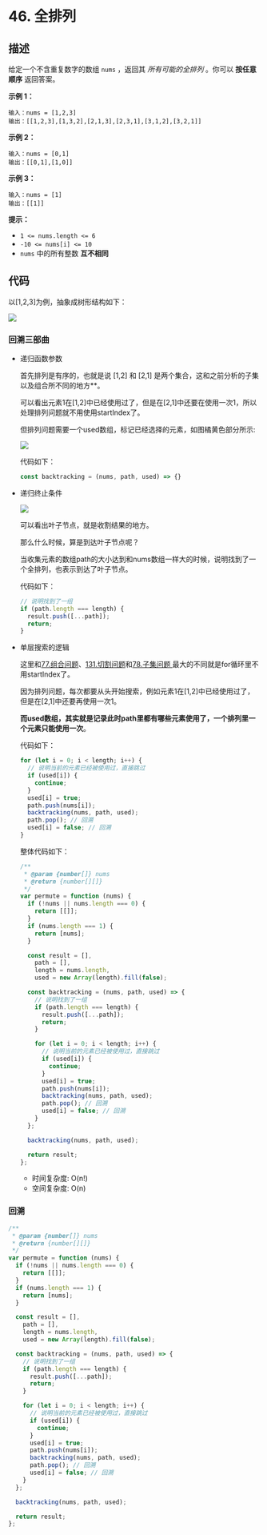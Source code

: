 # 46. 全排列

## 描述

给定一个不含重复数字的数组 `nums` ，返回其 *所有可能的全排列* 。你可以 **按任意顺序** 返回答案。 

**示例 1：**

```
输入：nums = [1,2,3]
输出：[[1,2,3],[1,3,2],[2,1,3],[2,3,1],[3,1,2],[3,2,1]]
```

**示例 2：**

```
输入：nums = [0,1]
输出：[[0,1],[1,0]]
```

**示例 3：**

```
输入：nums = [1]
输出：[[1]]
```

**提示：**

- `1 <= nums.length <= 6`
- `-10 <= nums[i] <= 10`
- `nums` 中的所有整数 **互不相同**

## 代码

以[1,2,3]为例，抽象成树形结构如下：

![](https://qiniucloud.qishilong.space/images/%E5%85%A8%E6%8E%92%E5%88%97.drawio.svg)

### 回溯三部曲

- 递归函数参数

    首先排列是有序的，也就是说 [1,2] 和 [2,1] 是两个集合，这和之前分析的子集以及组合所不同的地方**。

    可以看出元素1在[1,2]中已经使用过了，但是在[2,1]中还要在使用一次1，所以处理排列问题就不用使用startIndex了。

    但排列问题需要一个used数组，标记已经选择的元素，如图橘黄色部分所示:

    ![](https://qiniucloud.qishilong.space/images/%E5%85%A8%E6%8E%92%E5%88%97.drawio.svg)

    代码如下：

    ```js
    const backtracking = (nums, path, used) => {}
    ```

- 递归终止条件

  ![](https://qiniucloud.qishilong.space/images/%E5%85%A8%E6%8E%92%E5%88%97.drawio.svg)

    可以看出叶子节点，就是收割结果的地方。

    那么什么时候，算是到达叶子节点呢？

    当收集元素的数组path的大小达到和nums数组一样大的时候，说明找到了一个全排列，也表示到达了叶子节点。

    代码如下：

    ```js
    // 说明找到了一组
    if (path.length === length) {
      result.push([...path]);
      return;
    }
    ```

- 单层搜索的逻辑

    这里和[77.组合问题](https://programmercarl.com/0077.组合.html)、[131.切割问题](https://programmercarl.com/0131.分割回文串.html)和[78.子集问题 ](https://programmercarl.com/0078.子集.html)最大的不同就是for循环里不用startIndex了。

    因为排列问题，每次都要从头开始搜索，例如元素1在[1,2]中已经使用过了，但是在[2,1]中还要再使用一次1。

    **而used数组，其实就是记录此时path里都有哪些元素使用了，一个排列里一个元素只能使用一次**。

    代码如下：

    ```js
    for (let i = 0; i < length; i++) {
      // 说明当前的元素已经被使用过，直接跳过
      if (used[i]) {
        continue;
      }
      used[i] = true;
      path.push(nums[i]);
      backtracking(nums, path, used);
      path.pop(); // 回溯
      used[i] = false; // 回溯
    }
    ```

    整体代码如下：

    ```js
    /**
     * @param {number[]} nums
     * @return {number[][]}
     */
    var permute = function (nums) {
      if (!nums || nums.length === 0) {
        return [[]];
      }
      if (nums.length === 1) {
        return [nums];
      }
    
      const result = [],
        path = [],
        length = nums.length,
        used = new Array(length).fill(false);
    
      const backtracking = (nums, path, used) => {
        // 说明找到了一组
        if (path.length === length) {
          result.push([...path]);
          return;
        }
    
        for (let i = 0; i < length; i++) {
          // 说明当前的元素已经被使用过，直接跳过
          if (used[i]) {
            continue;
          }
          used[i] = true;
          path.push(nums[i]);
          backtracking(nums, path, used);
          path.pop(); // 回溯
          used[i] = false; // 回溯
        }
      };
    
      backtracking(nums, path, used);
    
      return result;
    };
    ```

    - 时间复杂度: O(n!)
    - 空间复杂度: O(n)

### 回溯

```js
/**
 * @param {number[]} nums
 * @return {number[][]}
 */
var permute = function (nums) {
  if (!nums || nums.length === 0) {
    return [[]];
  }
  if (nums.length === 1) {
    return [nums];
  }

  const result = [],
    path = [],
    length = nums.length,
    used = new Array(length).fill(false);

  const backtracking = (nums, path, used) => {
    // 说明找到了一组
    if (path.length === length) {
      result.push([...path]);
      return;
    }

    for (let i = 0; i < length; i++) {
      // 说明当前的元素已经被使用过，直接跳过
      if (used[i]) {
        continue;
      }
      used[i] = true;
      path.push(nums[i]);
      backtracking(nums, path, used);
      path.pop(); // 回溯
      used[i] = false; // 回溯
    }
  };

  backtracking(nums, path, used);

  return result;
};
```